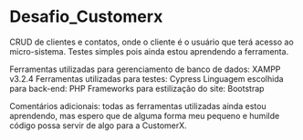 # Desafio_Customerx

CRUD de clientes e contatos, onde o cliente é o usuário que terá acesso ao micro-sistema.
Testes simples pois ainda estou aprendendo a ferramenta.

Ferramentas utilizadas para gerenciamento de banco de dados: XAMPP v3.2.4
Ferramentas utilizadas para testes: Cypress
Linguagem escolhida para back-end: PHP
Frameworks para estilização do site: Bootstrap

Comentários adicionais: todas as ferramentas utilizadas ainda estou aprendendo, mas espero que de alguma forma meu pequeno e humilde código possa servir de algo para a CustomerX.
